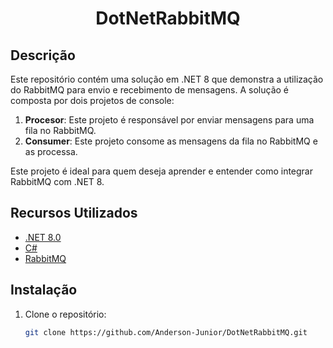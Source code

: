 <h1 align="center">DotNetRabbitMQ</h1>

## Descrição

Este repositório contém uma solução em .NET 8 que demonstra a utilização do RabbitMQ para envio e recebimento de mensagens. A solução é composta por dois projetos de console:

1. **Procesor**: Este projeto é responsável por enviar mensagens para uma fila no RabbitMQ.
2. **Consumer**: Este projeto consome as mensagens da fila no RabbitMQ e as processa.

Este projeto é ideal para quem deseja aprender e entender como integrar RabbitMQ com .NET 8.

## Recursos Utilizados

- [.NET 8.0](https://dotnet.microsoft.com/en-us/download/dotnet/8.0)
- [C#](https://www.microsoft.com/pt-br/p/csharp/9n4w6bhc0hml#activetab=pivot:overviewtab)
- [RabbitMQ](https://www.rabbitmq.com/)

## Instalação

1. Clone o repositório:
   ```sh
   git clone https://github.com/Anderson-Junior/DotNetRabbitMQ.git
